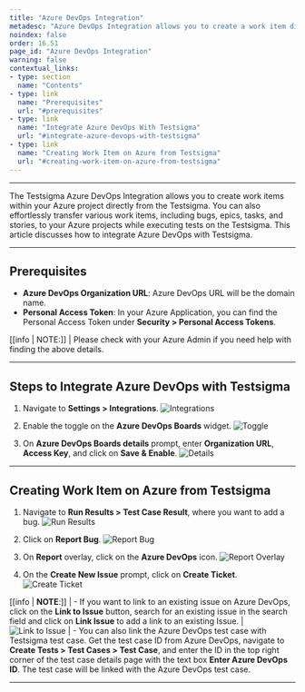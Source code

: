 ```yaml
---
title: "Azure DevOps Integration"
metadesc: "Azure DevOps Integration allows you to create a work item directly in your Azure project from Testsigma. Learn how to intergrate Azure DevOps with Testsigma"
noindex: false
order: 16.51
page_id: "Azure DevOps Integration"
warning: false
contextual_links:
- type: section
  name: "Contents"
- type: link
  name: "Prerequisites"
  url: "#prerequisites"
- type: link
  name: "Integrate Azure DevOps With Testsigma"
  url: "#integrate-azure-devops-with-testsigma"
- type: link
  name: "Creating Work Item on Azure from Testsigma"
  url: "#creating-work-item-on-azure-from-testsigma"
---
```


---

The Testsigma Azure DevOps Integration allows you to create work items within your Azure project directly from the Testsigma. You can also effortlessly transfer various work items, including bugs, epics, tasks, and stories, to your Azure projects while executing tests on the Testsigma. This article discusses how to integrate Azure DevOps with Testsigma.


---

## **Prerequisites**

- **Azure DevOps Organization URL**: Azure DevOps URL will be the domain name.
- **Personal Access Token**: In your Azure Application, you can find the Personal Access Token under **Security > Personal Access Tokens**.

[[info | NOTE:]]
| Please check with your Azure Admin if you need help with finding the above details.


---


## **Steps to Integrate Azure DevOps with Testsigma**

1. Navigate to **Settings > Integrations**.
![Integrations](https://s3.amazonaws.com/static-docs.testsigma.com/new_images/projects/applications/mstinav.png)


2. Enable the toggle on the **Azure DevOps Boards** widget. 
![Toggle](https://s3.amazonaws.com/static-docs.testsigma.com/new_images/projects/applications/adoitgl.png)

3. On **Azure DevOps Boards details** prompt, enter **Organization URL**, **Access Key**, and click on **Save & Enable**.
![Details](https://s3.amazonaws.com/static-docs.testsigma.com/new_images/projects/applications/adoidtls.png)


---


## **Creating Work Item on Azure from Testsigma**

1. Navigate to **Run Results > Test Case Result**, where you want to add a bug.
![Run Results](https://s3.amazonaws.com/static-docs.testsigma.com/new_images/projects/applications/tcresultyt.png)


2. Click on **Report Bug**.
![Report Bug](https://s3.amazonaws.com/static-docs.testsigma.com/new_images/projects/applications/reportbugyt.png)


3. On **Report** overlay, click on the **Azure DevOps** icon. 
![Report Overlay](https://s3.amazonaws.com/static-docs.testsigma.com/new_images/projects/applications/adoirovlay.png)


4. On the **Create New Issue** prompt, click on **Create Ticket**.
![Create Ticket](https://s3.amazonaws.com/static-docs.testsigma.com/new_images/projects/applications/adoiccto.png)


[[info | **NOTE**:]]
| - If you want to link to an existing issue on Azure DevOps, click on the **Link to Issue** button, search for an existing issue in the search field and click on **Link Issue** to add a link to an existing Issue.
| ![Link to Issue](https://s3.amazonaws.com/static-docs.testsigma.com/new_images/projects/applications/adoicolti.png)
| - You can also link the Azure DevOps test case with Testsigma test case. Get the test case ID from Azure DevOps, navigate to **Create Tests > Test Cases > Test Case**, and enter the ID in the top right corner of the test case details page with the text box **Enter Azure DevOps ID**. The test case will be linked with the Azure DevOps test case.




---
